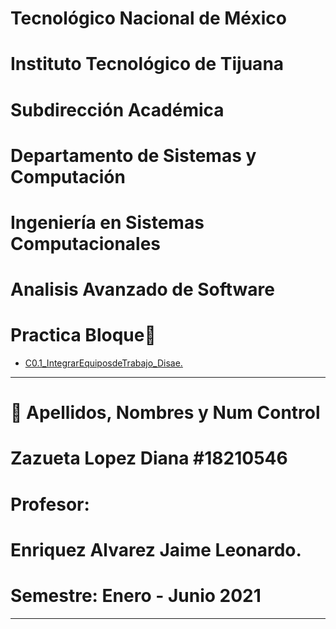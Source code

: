 
#    Tecnológico Nacional de México
#   Instituto Tecnológico de Tijuana
#        Subdirección Académica

# Departamento de Sistemas y Computación
# Ingeniería en Sistemas Computacionales
# Analisis Avanzado de Software

# Practica Bloque📝

  - [C0.1_IntegrarEquiposdeTrabajo_Disae.](U1/C0.1_IntegrarEquiposdeTrabajo_Disae.md)
----

# 📝 Apellidos, Nombres y Num Control
# Zazueta Lopez Diana   #18210546
   

# Profesor:
# Enriquez Alvarez Jaime Leonardo.
# Semestre: Enero - Junio 2021

-----

